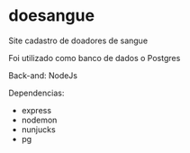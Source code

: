# doesangue
 Site cadastro de doadores de sangue

Foi utilizado como banco de dados o Postgres

Back-and: NodeJs

Dependencias: 
* express
* nodemon
* nunjucks
* pg